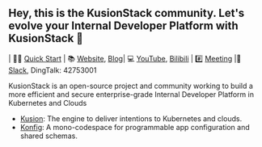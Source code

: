 ## Hey, this is the KusionStack community. Let's evolve your Internal Developer Platform with KusionStack 👋

| 👩‍💻 [Quick Start](https://kusionstack.io/docs/user_docs/getting-started/usecases/deliver-first-project) | 📚 [Website](https://kusionstack.io), [Blog](https://kusionstack.io/blog)| 💻 [YouTube](https://www.youtube.com/channel/UCC1ac3eWbMZ6oMjSLvOisxg/featured), [Bilibili](https://space.bilibili.com/228717294/channel/seriesdetail?sid=2397933)  | #️⃣ [Meeting](https://github.com/KusionStack/community/discussions/categories/meeting)  |🙌  [Slack](https://join.slack.com/t/kusionstack/shared_invite/zt-19lqcc3a9-_kTNwagaT5qwBE~my5Lnxg), DingTalk: 42753001

KusionStack is an open-source project and community working to build a more efficient and secure enterprise-grade Internal Developer Platform in Kubernetes and Clouds

- [Kusion](https://github.com/KusionStack/kusion): The engine to deliver intentions to Kubernetes and clouds.
- [Konfig](https://github.com/KusionStack/konfig): A mono-codespace for programmable app configuration and shared schemas.
